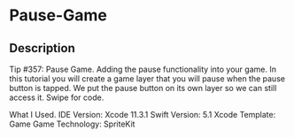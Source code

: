 # Pause-Game

## Description
Tip #357: Pause Game. Adding the pause functionality into your game. In this tutorial you will create a game layer that you will pause when the pause button is tapped. We put the pause button on its own layer so we can still access it. Swipe for code.

What I Used.
IDE Version: Xcode 11.3.1
Swift Version: 5.1
Xcode Template: Game
Game Technology: SpriteKit

